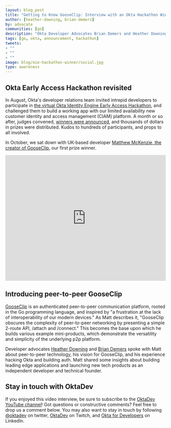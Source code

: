 ```yaml
---
layout: blog_post
title: "Getting to Know GooseClip: Interview with an Okta Hackathon Winner"
author: [heather-downing, brian-demers]
by: advocate
communities: [go]
description: "Okta Developer Advocates Brian Demers and Heather Downing in conversation with Matthew McKenzie, developer of GooseClip, a peer-to-peer app which took first prize in the Okta's Identity Engine Hackathon."
tags: [go, okta, announcement, hackathon]
tweets:
- ""
- ""
- ""
image: blog/oie-hackathon-winner/social.jpg
type: awareness 
---
```


## Okta Early Access Hackathon revisited

In August, Okta's developer relations team invited intrepid developers to participate in [the virtual Okta Identity Engine Early Access Hackathon](https://developer.okta.com/blog/2021/08/11/okta-identity-engine-early-access-hackathon), and challenged them to build a working app with our limited availability new customer identity and access management (CIAM) platform. A month or so after, judges convened, [winners were announced](https://developer.okta.com/blog/2021/09/28/okta-hackathon-2021-winners), and thousands of dollars in prizes were distributed. Kudos to hundreds of participants, and props to all involved. 

In October, we sat down with UK-based developer [Matthew McKenzie, the creator of GooseClip](https://devpost.com/software/gooseclip), our first prize winner. 

<div style="text-align: center; margin-bottom: 1.25rem">
<iframe width="700" height="394" style="max-width: 100%" src="https://www.youtube.com/embed/aLSda4LMgy8" frameborder="0" allow="accelerometer; autoplay; encrypted-media; gyroscope; picture-in-picture" allowfullscreen></iframe>
</div>

## Introducing peer-to-peer GooseClip 

[GooseClip](https://gooseclip.com/#/) is an authenticated peer-to-peer communication platform, rooted in the Go programming language, and inspired by "a frustration at the lack of interoperability of our modern devices." As Matt describes it, "GooseClip obscures the complexity of peer-to-peer networking by presenting a simple 2-route API, /attach and /connect." This becomes the base upon which he builds various example mini-products, which demonstrate the versatility and simplicity of the underlying p2p platform. 

Developer advocates [Heather Downing](https://twitter.com/quorralyne) and [Brian Demers](https://twitter.com/briandemers) spoke with Matt about peer-to-peer technology, his vision for GooseClip, and his experience hacking Okta and building auth. Matt shared some insights about building leading edge applications and launching new tech products as an independent developer and technical founder. 

## Stay in touch with OktaDev

If you enjoyed this video interview, be sure to subscribe to the [OktaDev YouTube channel](https://www.youtube.com/oktadev)! Got questions or constructive comments? Feel free to drop us a comment below. You may also want to stay in touch by following [@oktadev](https://twitter.com/oktadev) on twitter, [OktaDev](https://www.twitch.tv/oktadev) on Twitch, and [Okta for Developers](https://www.linkedin.com/company/oktadev/7352/) on LinkedIn. 
